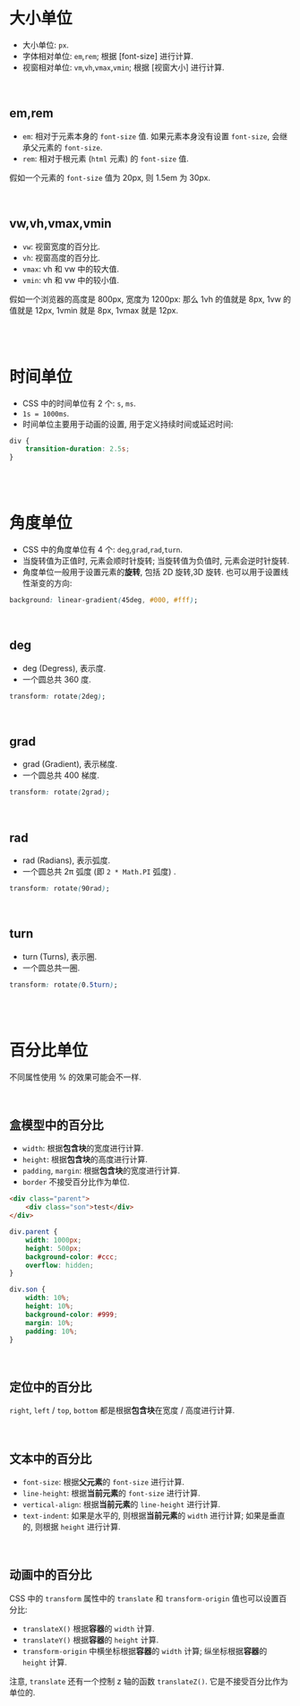 # 大小单位

-   大小单位: `px`.
-   字体相对单位: `em`,`rem`; 根据 [font-size] 进行计算.
-   视窗相对单位: `vm`,`vh`,`vmax`,`vmin`; 根据 [视窗大小] 进行计算.

<br>

## em,rem

-   `em`: 相对于元素本身的 `font-size` 值. 如果元素本身没有设置 `font-size`, 会继承父元素的 `font-size`.
-   `rem`: 相对于根元素 (`html` 元素) 的 `font-size` 值.

假如一个元素的 `font-size` 值为 20px, 则 1.5em 为 30px.

<br>

## vw,vh,vmax,vmin

-   `vw`: 视窗宽度的百分比.
-   `vh`: 视窗高度的百分比.
-   `vmax`: vh 和 vw 中的较大值.
-   `vmin`: vh 和 vw 中的较小值.

假如一个浏览器的高度是 800px, 宽度为 1200px:
那么 1vh 的值就是 8px, 1vw 的值就是 12px, 1vmin 就是 8px, 1vmax 就是 12px.

<br><br>

# 时间单位

-   CSS 中的时间单位有 2 个: `s`, `ms`.
-   `1s = 1000ms`.
-   时间单位主要用于动画的设置, 用于定义持续时间或延迟时间:

```css
div {
    transition-duration: 2.5s;
}
```

<br><br>

# 角度单位

-   CSS 中的角度单位有 4 个: `deg`,`grad`,`rad`,`turn`.
-   当旋转值为正值时, 元素会顺时针旋转; 当旋转值为负值时, 元素会逆时针旋转.
-   角度单位一般用于设置元素的**旋转**, 包括 2D 旋转,3D 旋转. 也可以用于设置线性渐变的方向:

```css
background: linear-gradient(45deg, #000, #fff);
```

<br>

## deg

-   deg (Degress), 表示度.
-   一个圆总共 360 度.

```css
transform: rotate(2deg);
```

<br>

## grad

-   grad (Gradient), 表示梯度.
-   一个圆总共 400 梯度.

```css
transform: rotate(2grad);
```

<br>

## rad

-   rad (Radians), 表示弧度.
-   一个圆总共 2π 弧度 (即 `2 * Math.PI` 弧度) .

```css
transform: rotate(90rad);
```

<br>

## turn

-   turn (Turns), 表示圈.
-   一个圆总共一圈.

```css
transform: rotate(0.5turn);
```

<br><br>

# 百分比单位

不同属性使用 % 的效果可能会不一样.

<br>

## 盒模型中的百分比

-   `width`: 根据**包含块**的宽度进行计算.
-   `height`: 根据**包含块**的高度进行计算.
-   `padding`, `margin`: 根据**包含块**的宽度进行计算.
-   `border` 不接受百分比作为单位.

```html
<div class="parent">
    <div class="son">test</div>
</div>
```

```css
div.parent {
    width: 1000px;
    height: 500px;
    background-color: #ccc;
    overflow: hidden;
}

div.son {
    width: 10%;
    height: 10%;
    background-color: #999;
    margin: 10%;
    padding: 10%;
}
```

<br>

## 定位中的百分比

`right`, `left` / `top`, `bottom` 都是根据**包含块**在宽度 / 高度进行计算.

<br>

## 文本中的百分比

-   `font-size`: 根据**父元素**的 `font-size` 进行计算.
-   `line-height`: 根据**当前元素**的 `font-size` 进行计算.
-   `vertical-align`: 根据**当前元素**的 `line-height` 进行计算.
-   `text-indent`: 如果是水平的, 则根据**当前元素**的 `width` 进行计算; 如果是垂直的, 则根据 `height` 进行计算.

<br>

## 动画中的百分比

CSS 中的 `transform` 属性中的 `translate` 和 `transform-origin` 值也可以设置百分比:

-   `translateX()` 根据**容器**的 `width` 计算.
-   `translateY()` 根据**容器**的 `height` 计算.
-   `transform-origin` 中横坐标根据**容器**的 `width` 计算; 纵坐标根据**容器**的 `height` 计算.

注意, `translate` 还有一个控制 z 轴的函数 `translateZ()`. 它是不接受百分比作为单位的.

<br>
